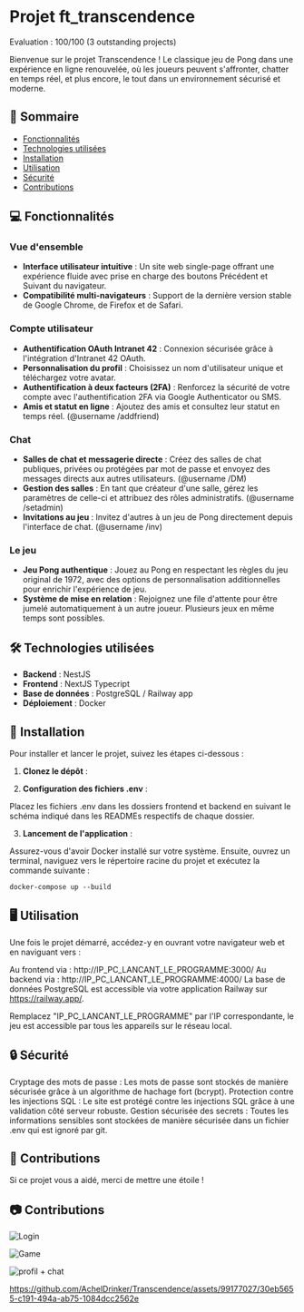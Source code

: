# Projet ft_transcendence

Evaluation : 100/100 (3 outstanding projects)

Bienvenue sur le projet Transcendence ! Le classique jeu de Pong dans une expérience en ligne renouvelée, où les joueurs peuvent s'affronter, chatter en temps réel, et plus encore, le tout dans un environnement sécurisé et moderne.

## 📖 Sommaire

- [Fonctionnalités](#fonctionnalités)
- [Technologies utilisées](#technologies-utilisées)
- [Installation](#installation)
- [Utilisation](#utilisation)
- [Sécurité](#sécurité)
- [Contributions](#contributions)

## 💻 Fonctionnalités

### **Vue d'ensemble**
- **Interface utilisateur intuitive** : Un site web single-page offrant une expérience fluide avec prise en charge des boutons Précédent et Suivant du navigateur.
- **Compatibilité multi-navigateurs** : Support de la dernière version stable de Google Chrome, de Firefox et de Safari.

### **Compte utilisateur**
- **Authentification OAuth Intranet 42** : Connexion sécurisée grâce à l'intégration d'Intranet 42 OAuth.
- **Personnalisation du profil** : Choisissez un nom d'utilisateur unique et téléchargez votre avatar.
- **Authentification à deux facteurs (2FA)** : Renforcez la sécurité de votre compte avec l'authentification 2FA via Google Authenticator ou SMS.
- **Amis et statut en ligne** : Ajoutez des amis et consultez leur statut en temps réel. (@username /addfriend)

### **Chat**
- **Salles de chat et messagerie directe** : Créez des salles de chat publiques, privées ou protégées par mot de passe et envoyez des messages directs aux autres utilisateurs.  (@username /DM)
- **Gestion des salles** : En tant que créateur d'une salle, gérez les paramètres de celle-ci et attribuez des rôles administratifs. (@username /setadmin)
- **Invitations au jeu** : Invitez d'autres à un jeu de Pong directement depuis l'interface de chat. (@username /inv)

### **Le jeu**
- **Jeu Pong authentique** : Jouez au Pong en respectant les règles du jeu original de 1972, avec des options de personnalisation additionnelles pour enrichir l'expérience de jeu.
- **Système de mise en relation** : Rejoignez une file d'attente pour être jumelé automatiquement à un autre joueur. Plusieurs jeux en même temps sont possibles.

## 🛠 Technologies utilisées

- **Backend** : NestJS
- **Frontend** : NextJS Typecript
- **Base de données** : PostgreSQL / Railway app
- **Déploiement** : Docker

## 🚀 Installation

Pour installer et lancer le projet, suivez les étapes ci-dessous :

1. **Clonez le dépôt** :

2. **Configuration des fichiers .env** :

Placez les fichiers .env dans les dossiers frontend et backend en suivant le schéma indiqué dans les READMEs respectifs de chaque dossier.

3. **Lancement de l'application** :

Assurez-vous d'avoir Docker installé sur votre système. Ensuite, ouvrez un terminal, naviguez vers le répertoire racine du projet et exécutez la commande suivante :

```
docker-compose up --build
```

## 🖥 Utilisation
Une fois le projet démarré, accédez-y en ouvrant votre navigateur web et en naviguant vers :

Au frontend via : http://IP_PC_LANCANT_LE_PROGRAMME:3000/
Au backend via : http://IP_PC_LANCANT_LE_PROGRAMME:4000/
La base de données PostgreSQL est accessible via votre application Railway sur https://railway.app/.

Remplacez "IP_PC_LANCANT_LE_PROGRAMME" par l'IP correspondante, le jeu est accessible par tous les appareils sur le réseau local.

## 🔒 Sécurité
Cryptage des mots de passe : Les mots de passe sont stockés de manière sécurisée grâce à un algorithme de hachage fort (bcrypt).
Protection contre les injections SQL : Le site est protégé contre les injections SQL grâce à une validation côté serveur robuste.
Gestion sécurisée des secrets : Toutes les informations sensibles sont stockées de manière sécurisée dans un fichier .env qui est ignoré par git.

## 🤝 Contributions
Si ce projet vous a aidé, merci de mettre une étoile !


## 📷 Contributions
![Login](https://github.com/AchelDrinker/Transcendence/assets/99177027/a0d3b588-8c7b-4c36-a930-bacde79472f7)

![Game](https://github.com/AchelDrinker/Transcendence/assets/99177027/13e8779d-8fd3-4e14-8dda-d88fedad2eb7)

![profil + chat](https://github.com/AchelDrinker/Transcendence/assets/99177027/4ca90b21-e671-4dc2-9218-4aafeb39b82b)


https://github.com/AchelDrinker/Transcendence/assets/99177027/30eb5655-c191-494a-ab75-1084dcc2562e



